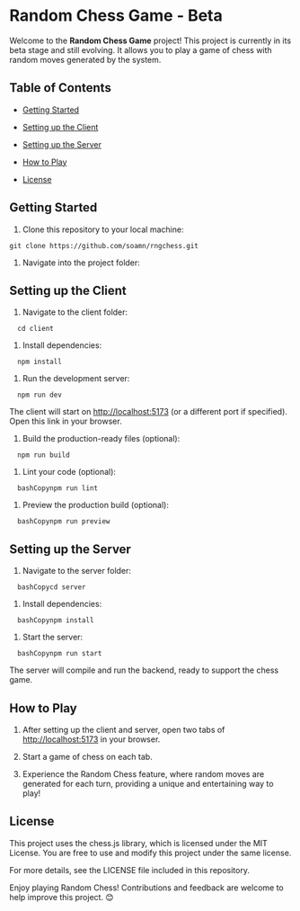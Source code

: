 Random Chess Game - Beta
========================

Welcome to the **Random Chess Game** project! This project is currently in its beta stage and still evolving. It allows you to play a game of chess with random moves generated by the system.

Table of Contents
-----------------

*   [Getting Started](#getting-started)
    
*   [Setting up the Client](#setting-up-the-client)
    
*   [Setting up the Server](#setting-up-the-server)
    
*   [How to Play](#how-to-play)
    
*   [License](#license)
    

Getting Started
---------------

1.  Clone this repository to your local machine:
    

`git clone https://github.com/soamn/rngchess.git` 

1.  Navigate into the project folder:
    

Setting up the Client
---------------------

1.  Navigate to the client folder:
    
`   cd client   `

1.  Install dependencies:
    
`   npm install   `

1.  Run the development server:
    
`   npm run dev   `

The client will start on [http://localhost:5173](http://localhost:5173) (or a different port if specified). Open this link in your browser.

1.  Build the production-ready files (optional):
    

`   npm run build   `

1.  Lint your code (optional):
    

`   bashCopynpm run lint   `

1.  Preview the production build (optional):
    

`   bashCopynpm run preview   `

Setting up the Server
---------------------

1.  Navigate to the server folder:
    

`   bashCopycd server   `

1.  Install dependencies:
    

`   bashCopynpm install   `

1.  Start the server:
    

`   bashCopynpm run start   `

The server will compile and run the backend, ready to support the chess game.

How to Play
-----------

1.  After setting up the client and server, open two tabs of [http://localhost:5173](http://localhost:5173) in your browser.
    
2.  Start a game of chess on each tab.
    
3.  Experience the Random Chess feature, where random moves are generated for each turn, providing a unique and entertaining way to play!
    

License
-------

This project uses the chess.js library, which is licensed under the MIT License. You are free to use and modify this project under the same license.

For more details, see the LICENSE file included in this repository.

Enjoy playing Random Chess! Contributions and feedback are welcome to help improve this project. 😊
